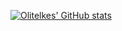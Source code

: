 [![Olitelkes' GitHub stats](https://github-readme-stats.vercel.app/api?username=olitelkes)](https://github.com/anuraghazra/github-readme-stats&show_icons=true&theme=radical)
